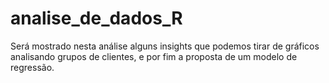 # analise_de_dados_R
Será mostrado nesta análise alguns insights que podemos tirar de gráficos analisando grupos de clientes, e por fim a proposta de um modelo de regressão.
